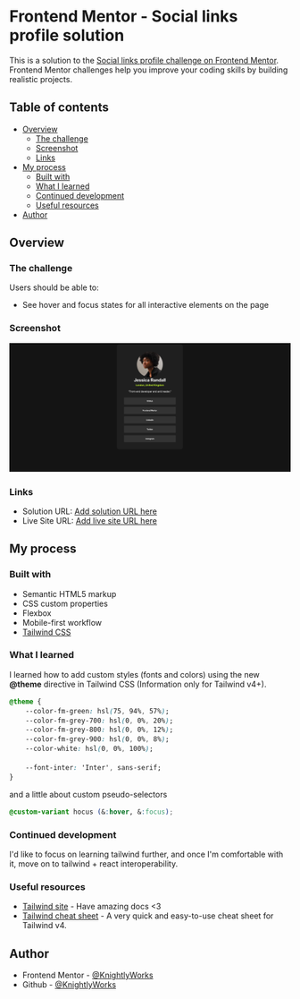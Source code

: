 # Frontend Mentor - Social links profile solution

This is a solution to the [Social links profile challenge on Frontend Mentor](https://www.frontendmentor.io/challenges/social-links-profile-UG32l9m6dQ). Frontend Mentor challenges help you improve your coding skills by building realistic projects. 

## Table of contents

- [Overview](#overview)
  - [The challenge](#the-challenge)
  - [Screenshot](#screenshot)
  - [Links](#links)
- [My process](#my-process)
  - [Built with](#built-with)
  - [What I learned](#what-i-learned)
  - [Continued development](#continued-development)
  - [Useful resources](#useful-resources)
- [Author](#author)



## Overview

### The challenge

Users should be able to:

- See hover and focus states for all interactive elements on the page

### Screenshot

![](./screenshot.png)

### Links

- Solution URL: [Add solution URL here](https://github.com/KnightlyWorks/social-links-profile/)
- Live Site URL: [Add live site URL here](https://knightlyworks.github.io/Social-links-profile/)

## My process



### Built with

- Semantic HTML5 markup
- CSS custom properties
- Flexbox
- Mobile-first workflow
- [Tailwind CSS](https://tailwindcss.com/)

### What I learned
I learned how to add custom styles (fonts and colors) using the new **@theme** directive in Tailwind CSS (Information only for Tailwind v4+).
```css
@theme {
    --color-fm-green: hsl(75, 94%, 57%);
    --color-fm-grey-700: hsl(0, 0%, 20%);
    --color-fm-grey-800: hsl(0, 0%, 12%);
    --color-fm-grey-900: hsl(0, 0%, 8%);
    --color-white: hsl(0, 0%, 100%);

    --font-inter: 'Inter', sans-serif;
}
```

and a little about custom pseudo-selectors

```css
@custom-variant hocus (&:hover, &:focus);
```
### Continued development

I'd like to focus on learning tailwind further, and once I'm comfortable with it, move on to tailwind + react interoperability.

### Useful resources

- [Tailwind site](https://tailwindcss.com/) - Have amazing docs <3
- [Tailwind cheat sheet](https://tailwindcss.504b.cc/?ref=dailydev) - A very quick and easy-to-use cheat sheet for Tailwind v4.


## Author


- Frontend Mentor - [@KnightlyWorks](https://www.frontendmentor.io/profile/KnightlyWorks)
- Github - [@KnightlyWorks](https://github.com/KnightlyWorks)
